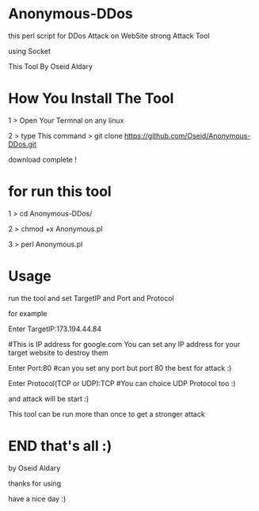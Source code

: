 # Anonymous-DDos

this perl script for DDos Attack on WebSite strong Attack Tool 

using Socket 

This Tool By Oseid Aldary 

# How You Install The Tool 

1 > Open Your Termnal on any linux

2 > type This command > git clone https://github.com/Oseid/Anonymous-DDos.git

download complete !

# for run this tool 

1 > cd Anonymous-DDos/

2 > chmod +x Anonymous.pl

3 > perl Anonymous.pl


# Usage

run the tool and set TargetIP and Port and Protocol

for example

Enter TargetIP:173.194.44.84 

#This is IP address for google.com You can set any IP address for your target website to destroy them


Enter Port:80  #can you set any port but port 80 the best for attack :)


Enter Protocol(TCP or UDP):TCP #You can choice UDP Protocol too :)


and attack will be start :)

This tool can be run more than once to get a stronger attack

# END that's all :)

by Oseid Aldary

thanks for using

have a nice day :)
